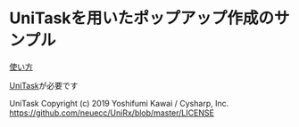 # UniTaskを用いたポップアップ作成のサンプル

[使い方](https://tetsujp84.hatenablog.com/entry/2019/12/10/225207)

[UniTask](https://github.com/Cysharp/UniTask)が必要です

UniTask Copyright (c) 2019 Yoshifumi Kawai / Cysharp, Inc.  
https://github.com/neuecc/UniRx/blob/master/LICENSE
